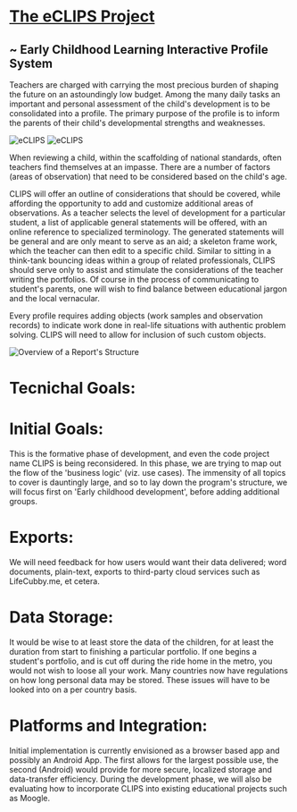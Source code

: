 
# [The eCLIPS Project](https://kedweber.github.io/zend2-skeleton-add-flesh) 


## ~ Early Childhood Learning Interactive Profile System

Teachers are charged with carrying the most precious burden of shaping the future on an astoundingly low budget. Among the many daily tasks an important and personal assessment of the child's development is to be consolidated into a profile. The primary purpose of the profile is to inform the parents of their child's developmental strengths and weaknesses. 

![eCLIPS](http://kedweber.github.io/zend2-skeleton-add-flesh/res/img/clips-n-girl-400x400.jpg)
![eCLIPS](http://kedweber.github.io/zend2-skeleton-add-flesh/res/img/use_case_report_structure_general.jpg)

When reviewing a child, within the scaffolding of national standards, often teachers find themselves at an impasse. There are a number of factors (areas of observation) that need to be considered based on the child's age.

CLIPS will offer an outline of considerations that should be covered, while affording the opportunity to add and customize additional areas of observations. As a teacher selects the level of development for a particular student, a list of applicable general statements will be offered, with an online reference to specialized terminology. The generated statements will be general and are only meant to serve as an aid; a skeleton frame work, which the teacher can then edit to a specific child. Similar to sitting in a think-tank bouncing ideas within a group of related professionals, CLIPS should serve only to assist and stimulate the considerations of the teacher writing the portfolios. Of course in the process of communicating to student's parents, one will wish to find balance between educational jargon and the local vernacular.

Every profile requires adding objects (work samples and observation records) to indicate work done in real-life situations with authentic problem solving. CLIPS will need to allow for inclusion of such custom objects.

![Overview of a Report's Structure](http://kedweber.github.io/zend2-skeleton-add-flesh/res/img/use_case_report_structure_general.jpg)

# Tecnichal Goals:

# Initial Goals: 
This is the formative phase of development, and even the code project name CLIPS is being reconsidered. In this phase, we are trying to map out the flow of the 'business logic' (viz. use cases). The immensity of all topics to cover is dauntingly large, and so to lay down the program's structure, we will focus first on 'Early childhood development', before adding additional groups.

# Exports:
We will need feedback for how users would want their data delivered; word documents, plain-text, exports to third-party cloud services such as LifeCubby.me, et cetera.

# Data Storage:
It would be wise to at least store the data of the children, for at least the duration from start to finishing a particular portfolio. If one begins a student's portfolio, and is cut off during the ride home in the metro, you would not wish to loose all your work. Many countries now have regulations on how long personal data may be stored. These issues will have to be looked into on a per country basis.

# Platforms and Integration:
Initial implementation is currently envisioned as a browser based app and possibly an Android App. The first allows for the largest possible use, the second (Android) would provide for more secure, localized storage and data-transfer efficiency. During the development phase, we will also be evaluating how to incorporate CLIPS into existing educational projects such as Moogle.

